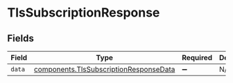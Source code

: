 # TlsSubscriptionResponse


## Fields

| Field                                                                                                   | Type                                                                                                    | Required                                                                                                | Description                                                                                             |
| ------------------------------------------------------------------------------------------------------- | ------------------------------------------------------------------------------------------------------- | ------------------------------------------------------------------------------------------------------- | ------------------------------------------------------------------------------------------------------- |
| `data`                                                                                                  | [components.TlsSubscriptionResponseData](../../../sdk/models/components/tlssubscriptionresponsedata.md) | :heavy_minus_sign:                                                                                      | N/A                                                                                                     |